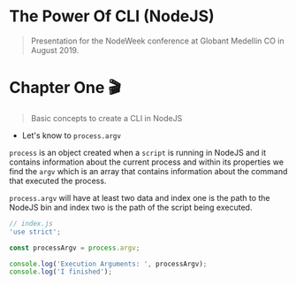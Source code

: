 # The Power Of CLI (NodeJS)

> Presentation for the NodeWeek conference at Globant Medellin CO in August 2019. 

# Chapter One 🎬

> Basic concepts to create a CLI in NodeJS 

- Let's know to `process.argv`

`process` is an object created when a `script` is running in NodeJS and it contains information about the current process and within its properties we find the `argv` which is an array that contains information about the command that executed the process.

`process.argv` will have at least two data and index one is the path to the NodeJS bin and index two is the path of the script being executed. 

```js
// index.js
'use strict';

const processArgv = process.argv;

console.log('Execution Arguments: ', processArgv);
console.log('I finished');

```

